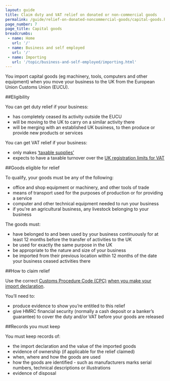```yaml
---
layout: guide
title: Claim duty and VAT relief on donated or non-commercial goods
permalink: /guide/relief-on-donated-noncommercial-goods/capital-goods.html
page_number: 7
page_title: Capital goods
breadcrumbs:
 - name: Home
   url: '/'
 - name: Business and self employed
   url: '/'
 - name: Importing
   url: '/topic/business-and-self-employed/importing.html'   
---
```


You import capital goods (eg machinery, tools, computers and other equipment) when you move your business to the UK from the European Union Customs Union (EUCU). 

##Eligibility

You can get duty relief if your business:

- has completely ceased its activity outside the EUCU
- will be moving to the UK to carry on a similar activity there
- will be merging with an established UK business, to then produce or provide new products or services

You can get VAT relief if your business:

- only makes [‘taxable supplies’](/vat-businesses/how-vat-works)
- expects to have a taxable turnover over the [UK registration limits for VAT](/vat-registration/overview)

##Goods eligible for relief

To qualify, your goods must be any of the following:

- office and shop equipment or machinery, and other tools of trade
- means of transport used for the purposes of production or for providing a service
- computer and other technical equipment needed to run your business
- if you're an agricultural business, any livestock belonging to your business

The goods must:

- have belonged to and been used by your business continuously for at least 12 months before the transfer of activities to the UK
- be used for exactly the same purpose in the UK
- be appropriate to the nature and size of your business
- be imported from their previous location within 12 months of the date your business ceased activities there

##How to claim relief

Use the correct [Customs Procedure Code (CPC)](/start/trade-tariff.html) [when you make your import declaration](/guide/import-goods-outside-eu/overview.html).

You’ll need to:

- produce evidence to show you’re entitled to this relief
- give HMRC financial security (normally a cash deposit or a banker’s guarantee) to cover the duty and/or VAT before your goods are released

##Records you must keep

You must keep records of:

- the import declaration and the value of the imported goods
- evidence of ownership (if applicable for the relief claimed)
- when, where and how the goods are used
- how the goods are identified - such as manufacturers marks serial numbers, technical descriptions or illustrations
- evidence of disposal
